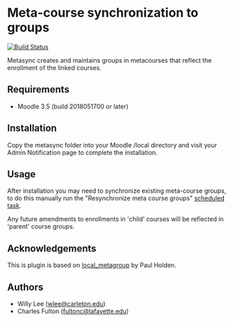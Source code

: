 Meta-course synchronization to groups
=========================================

[![Build Status](https://api.travis-ci.org/LafColITS/moodle-local_metasync.png)](https://api.travis-ci.org/LafColITS/moodle-local_metasync)

Metasync creates and maintains groups in metacourses that reflect the enrollment of the linked courses.

Requirements
------------
- Moodle 3.5 (build 2018051700 or later)

Installation
------------
Copy the metasync folder into your Moodle /local directory and visit your Admin Notification page to complete the installation.

Usage
-----
After installation you may need to synchronize existing meta-course groups, to do this manually run the "Resynchronize meta course groups" [scheduled task](https://docs.moodle.org/32/en/Scheduled_tasks).

Any future amendments to enrollments in 'child' courses will be reflected in 'parent' course groups.

## Acknowledgements

This is plugin is based on [local_metagroup]( https://github.com/paulholden/moodle-local_metagroups) by Paul Holden.

Authors
------

- Willy Lee (wlee@carleton.edu)
- Charles Fulton (fultonc@lafayette.edu)
